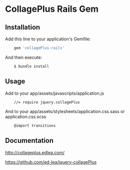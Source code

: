 # CollagePlus Rails Gem

## Installation

Add this line to your application's Gemfile:

```ruby
    gem 'collagePlus-rails'
```

And then execute:
```
    $ bundle install
```

## Usage


Add to your app/assets/javascripts/application.js

```
    //= require jquery.collagePlus
```

And to your app/assets/stylesheets/application.css.sass or application.css.scss


```
    @import transitions
```


## Documentation

http://collageplus.edlea.com/

https://github.com/ed-lea/jquery-collagePlus


